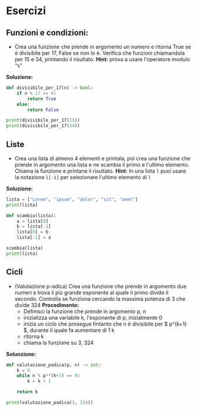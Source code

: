 # Esercizi

## Funzioni e condizioni:

- Crea una funzione che prende in argomento un numero e ritorna True se è divisibile per 17, False se non lo è. Verifica che funzioni chiamandola per 15 e 34, printando il risultato. **Hint:** prova a usare l'operatore modulo "```%```"

**Soluzione:**
``` python
def divisibile_per_17(n) -> bool:
    if n % 17 == 0:
        return True
    else:
        return False

print(divisibile_per_17(15))
print(divisibile_per_17(34))
```

## Liste

- Crea una lista di almeno 4 elementi e printala, poi crea una funzione che prende in argomento una lista e ne scambia il primo e l'ultimo elemento. Chiama la funzione e printane il risultato.
**Hint:** In una lista ```l``` puoi usare la notazione ```l[-1]``` per selezionare l'ultimo elemento di ```l```

**Soluzione:**
``` python
lista = ["Lorem", "ipsum", "dolor", "sit", "amet"]
print(lista)

def scambia(lista):
    a = lista[0]
    b = lista[-1]
    lista[0] = b
    lista[-1] = a

scambia(lista)
print(lista)
```

## Cicli

- (Valutazione p-adica) Crea una funzione che prende in argomento due numeri e trova il più grande esponente al quale il primo divide il secondo.
Controlla se funziona cercando la massima potenza di 3 che divide 324
**Procedimento:**
    - Definisci la funzione che prende in argomento p, n
    - inizializza una variabile k, l'esponente di p, inizialmente 0
    - inizia un ciclo che prosegue fintanto che n è divisibile per $ p^(k+1) $, durante il quale fa aumentare di 1 k 
    - ritorna k
    - chiama la funzione su 3, 324

**Solunzione:**
``` python
def valutazione_padica(p, n) -> int:
    k = 0
    while n % p**(k+1) == 0:
        k = k + 1

    return k

print(valutazione_padica(3, 324))
```